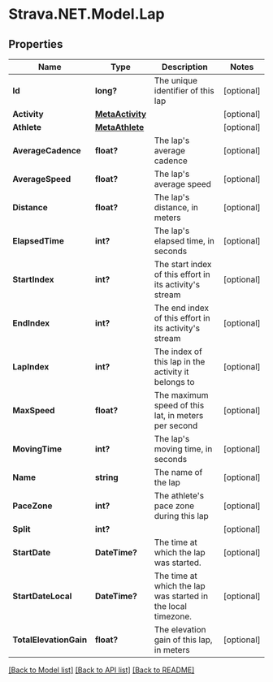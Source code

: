 # Strava.NET.Model.Lap
## Properties

Name | Type | Description | Notes
------------ | ------------- | ------------- | -------------
**Id** | **long?** | The unique identifier of this lap | [optional] 
**Activity** | [**MetaActivity**](MetaActivity.md) |  | [optional] 
**Athlete** | [**MetaAthlete**](MetaAthlete.md) |  | [optional] 
**AverageCadence** | **float?** | The lap&#39;s average cadence | [optional] 
**AverageSpeed** | **float?** | The lap&#39;s average speed | [optional] 
**Distance** | **float?** | The lap&#39;s distance, in meters | [optional] 
**ElapsedTime** | **int?** | The lap&#39;s elapsed time, in seconds | [optional] 
**StartIndex** | **int?** | The start index of this effort in its activity&#39;s stream | [optional] 
**EndIndex** | **int?** | The end index of this effort in its activity&#39;s stream | [optional] 
**LapIndex** | **int?** | The index of this lap in the activity it belongs to | [optional] 
**MaxSpeed** | **float?** | The maximum speed of this lat, in meters per second | [optional] 
**MovingTime** | **int?** | The lap&#39;s moving time, in seconds | [optional] 
**Name** | **string** | The name of the lap | [optional] 
**PaceZone** | **int?** | The athlete&#39;s pace zone during this lap | [optional] 
**Split** | **int?** |  | [optional] 
**StartDate** | **DateTime?** | The time at which the lap was started. | [optional] 
**StartDateLocal** | **DateTime?** | The time at which the lap was started in the local timezone. | [optional] 
**TotalElevationGain** | **float?** | The elevation gain of this lap, in meters | [optional] 

[[Back to Model list]](../README.md#documentation-for-models) [[Back to API list]](../README.md#documentation-for-api-endpoints) [[Back to README]](../README.md)

